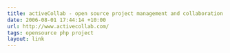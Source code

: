 ```yaml
---
title: activeCollab - open source project management and collaboration tool.
date: 2006-08-01 17:44:14 +10:00
url: http://www.activecollab.com/
tags: opensource php project
layout: link
---
```

